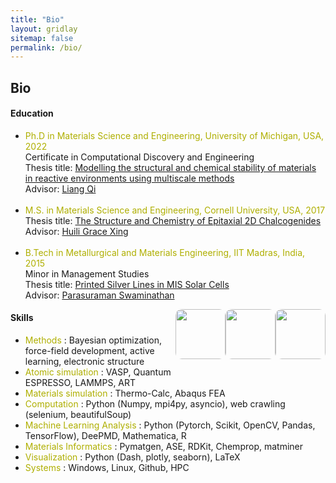 ```yaml
---
title: "Bio"
layout: gridlay
sitemap: false
permalink: /bio/
---
```



## Bio <a href="{{ site.url }}{{ site.baseurl }}/cv/AdityaSundar_CV.pdf" target="_blank"><i class="ai ai-cv-square ai-1x"></i></a>


<style>
img{
  border-radius: 10px;
}
.col-md-3 {
  margin-top:10px;
  margin-bottom:10px;
  padding:0px;
  display:block;
  overflow:hidden;
  text-align:center;
  display: table-cell;
  background: white;
  border-radius: 20px;
  height: auto;
  <!-- border: 1px solid black; -->
}
iframe {
  margin:0;
  padding:0;
  width: 175px;
  display: inline;
  vertical-align: middle;
}
</style>


<div class="jumbotron">
<div class="row align-items-end">
<div class="col-md-11 col-sm-12">
 <h4>Education</h4>
<ul>
<li><font color="#AFAF00">Ph.D in Materials Science and Engineering, University of Michigan, USA, 2022</font><br>
Certificate in Computational Discovery and Engineering<br>
Thesis title: <u>Modelling the structural and chemical stability of materials in reactive environments using multiscale methods</u><br>
Advisor: <a href="http://cms.engin.umich.edu" target="_blank">Liang Qi</a></li><br>
<li><font color="#AFAF00">M.S. in Materials Science and Engineering, Cornell University, USA, 2017</font><br>
Thesis title: <u>The Structure and Chemistry of Epitaxial 2D Chalcogenides</u><br>
Advisor: <a href="http://jena-xing.engineering.cornell.edu/" target="_blank">Huili Grace Xing</a></li><br>
<li><font color="#AFAF00">B.Tech in Metallurgical and Materials Engineering, IIT Madras, India, 2015</font><br>
Minor in Management Studies<br>
Thesis title: <u>Printed Silver Lines in MIS Solar Cells</u><br>
Advisor: <a href="http://mme.iitm.ac.in/swamnthn/" target="_blank">Parasuraman Swaminathan</a></li>
</ul>

</div>
<div class="col-md-1 col-sm-12" style="background-color:transparent" >
  <img src="{{ site.url }}{{ site.baseurl }}/images/respic/UM.png" width="80px" align="right" style="vertical-align:middle;margin:0px 0px 40px 0px"/>
  <img src="{{ site.url }}{{ site.baseurl }}/images/respic/CU.png" width="80px" align="right" style="vertical-align:middle;margin:0px 0px 20px 0px"/>
  <img src="{{ site.url }}{{ site.baseurl }}/images/respic/IITM.png" width="80px" align="right" style="vertical-align:middle;margin:0px 0px 25px 0px"/>
</div>
</div>
</div>

<div class="jumbotron">
<div class="row align-items-end">
<div class="col-md-12 col-sm-12">
 <h4>Skills</h4>
<ul>
<li><font color="#AFAF00">Methods</font> : Bayesian optimization, force-field development, active learning, electronic structure</li>
<li><font color="#AFAF00">Atomic simulation</font> : VASP, Quantum ESPRESSO, LAMMPS, ART</li>
<li><font color="#AFAF00">Materials simulation</font> : Thermo-Calc, Abaqus FEA</li>
  
<li><font color="#AFAF00">Computation </font> : Python (Numpy, mpi4py, asyncio), web crawling (selenium, beautifulSoup)</li>
<li><font color="#AFAF00">Machine Learning Analysis</font> : Python (Pytorch, Scikit, OpenCV, Pandas, TensorFlow), DeePMD, Mathematica, R</li>
<li><font color="#AFAF00">Materials Informatics</font> : Pymatgen, ASE, RDKit, Chemprop, matminer </li>
<li><font color="#AFAF00">Visualization</font> : Python (Dash, plotly, seaborn), LaTeX</li>
<li><font color="#AFAF00">Systems</font> : Windows, Linux, Github, HPC</li><br>



</ul>
</div>
</div>
</div>

